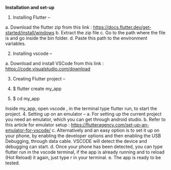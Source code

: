 **Installation and set-up**

1.	Installing Flutter – 

a.	Download the flutter zip from this link : 
https://docs.flutter.dev/get-started/install/windows
b.	Extract the zip file 
c.	Go to the path where the file is and go inside the bin folder. 
d.	Paste this path to the environment variables.

2.	Installing vscode –

a.	Download and install VSCode from this link : https://code.visualstudio.com/download

3.	Creating Flutter project – 

1.	$ flutter create my_app
2.	$ cd my_app
    
Inside my_app,  open vscode  , in the terminal type  flutter run, to start the project.
4.  Setting up on an emulator – 
a.  For setting up the current project you need an emulator, which you can get through android studio.
b. Refer to this article for emulator setup : 
https://flutteragency.com/set-up-an-emulator-for-vscode/
c. Alternatively and an easy option is to set it up on your phone, by enabling the developer options and then enabling the USB Debugging, through data cable. VSCODE will detect the device and debugging can start.
d. Once your phone has been detected, you can type flutter run in the vscode terminal,  if the app is already running and to reload (Hot Reload) it again, just type r in your terminal. 
e. The app is ready to be tested.
